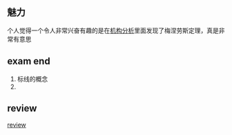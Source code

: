 ## 魅力

个人觉得一个令人非常兴奋有趣的是在[机构分析](ch03/hw/README.md#00002)里面发现了梅涅劳斯定理，真是非常有意思

## exam end

1. 标线的概念
2.

## review

[review](RES/review/README.md)
